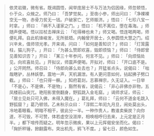 
> 依灵岩徽，微有省。既谒圆悟，闻举庞居士不与万法为侣因缘，师忽顿悟，仆于众，众掖之。师乃曰：​「吾梦觉矣。​」至夜小参，师出问曰：​「净裸裸空无一物，赤骨力贫无一钱。户破家亡，乞师赈济。​」悟曰：​「七珍八宝一时拿。​」师曰：​「祸不入谨家之门。​」悟曰：​「机不离位，堕在毒海。​」师随声便喝。悟以拄杖击禅床云：​「吃得棒也未？​」师又喝。悟连喝两喝，师便礼拜。自此机锋峻发，无所抵牾。内翰曾开居士，久参圆悟大慧之门。绍兴辛未，值师领光孝。开来谒，问曰：​「如何是善知识？​」师曰：​「灯笼露柱，猫儿狗子。​」开曰：​「为甚么赞即欢喜，毁即烦恼？​」师曰：​「侍郎曾见善知识否？​」开曰：​「某三十年参问，何言不见。​」师曰：​「向烦恼处见，向欢喜处见。​」开拟议，师震声便喝。开拟对，师曰：​「开口底不是。​」公开罔然。师召曰：​「侍郎向甚么处去也？​」开猛省点头，说偈曰：​「咄哉瞎驴，丛林妖孽。震地一声，天机漏泄。有人更问意如何，拈起拂子劈口截。​」师曰：​「也只得一橛。​」知府葛剡，志慕禅宗，久无证入。一日举「不是心，不是佛，不是物」​，豁然有省，说偈云：​「非心非佛亦非物，五凤楼前山突兀。艳阳影里倒翻身，野狐跳入金毛窟。​」谒师求证，师云：​「居士见处只可入佛，未得入魔在。​」葛礼拜，师曰：​「云何不道金毛跳入野狐窟？​」葛乃顿领。乙未秋示众曰：​「淳熙二年闰九月旦，闹处莫出头，冷地着眼看。明暗不相干，彼此分一半。一种作贵人，教谁卖柴炭？向你道，不可毁，不可赞，体若虚空没涯岸，相唤相呼归去来，上元定是正月半。​」都下喧传而疑之。明年忽示微疾，果以上元挥偈安坐而化。偈曰：​「掬折秤锤，掀翻露布。突出机先，鸦飞不度。​」留七日，颜色如生。
